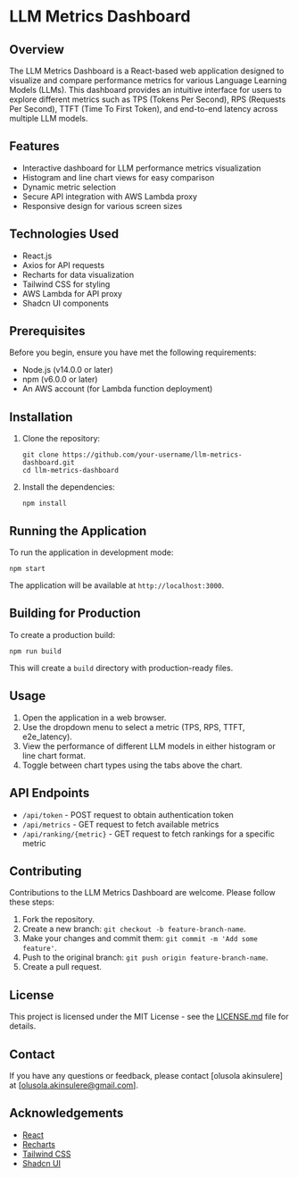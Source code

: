 # LLM Metrics Dashboard

## Overview

The LLM Metrics Dashboard is a React-based web application designed to visualize and compare performance metrics for various Language Learning Models (LLMs). This dashboard provides an intuitive interface for users to explore different metrics such as TPS (Tokens Per Second), RPS (Requests Per Second), TTFT (Time To First Token), and end-to-end latency across multiple LLM models.

## Features

- Interactive dashboard for LLM performance metrics visualization
- Histogram and line chart views for easy comparison
- Dynamic metric selection
- Secure API integration with AWS Lambda proxy
- Responsive design for various screen sizes

## Technologies Used

- React.js
- Axios for API requests
- Recharts for data visualization
- Tailwind CSS for styling
- AWS Lambda for API proxy
- Shadcn UI components

## Prerequisites

Before you begin, ensure you have met the following requirements:

- Node.js (v14.0.0 or later)
- npm (v6.0.0 or later)
- An AWS account (for Lambda function deployment)

## Installation

1. Clone the repository:
   ```
   git clone https://github.com/your-username/llm-metrics-dashboard.git
   cd llm-metrics-dashboard
   ```

2. Install the dependencies:
   ```
   npm install
   ```

## Running the Application

To run the application in development mode:

```
npm start
```

The application will be available at `http://localhost:3000`.

## Building for Production

To create a production build:

```
npm run build
```

This will create a `build` directory with production-ready files.

## Usage

1. Open the application in a web browser.
2. Use the dropdown menu to select a metric (TPS, RPS, TTFT, e2e_latency).
3. View the performance of different LLM models in either histogram or line chart format.
4. Toggle between chart types using the tabs above the chart.

## API Endpoints

- `/api/token` - POST request to obtain authentication token
- `/api/metrics` - GET request to fetch available metrics
- `/api/ranking/{metric}` - GET request to fetch rankings for a specific metric


## Contributing

Contributions to the LLM Metrics Dashboard are welcome. Please follow these steps:

1. Fork the repository.
2. Create a new branch: `git checkout -b feature-branch-name`.
3. Make your changes and commit them: `git commit -m 'Add some feature'`.
4. Push to the original branch: `git push origin feature-branch-name`.
5. Create a pull request.

## License

This project is licensed under the MIT License - see the [LICENSE.md](LICENSE.md) file for details.

## Contact

If you have any questions or feedback, please contact [olusola akinsulere] at [olusola.akinsulere@gmail.com].

## Acknowledgements

- [React](https://reactjs.org/)
- [Recharts](https://recharts.org/)
- [Tailwind CSS](https://tailwindcss.com/)
- [Shadcn UI](https://ui.shadcn.com/)
